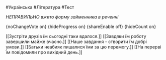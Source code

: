 #Українська #Література #Тест

*НЕПРАВИЛЬНО вжито форму займенника в реченні*

{noChangeVote on}
{hideProgress on}
{shareEnable off}
{hideCount on}

[[Зустріти друзів їм сьогодні таки вдалося.]]
[[Завдяки їм роботу завершили майже вчасно.]]
[[Наше завдання - створити їм добрі умови.]]
[[Батьки неабияк пишалися їми за цю перемогу.]]
[[На перерві їм повідомили про вихідний день.]]

